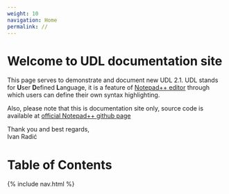 ```yaml
---
weight: 10
navigation: Home
permalink: //
---
```


Welcome to UDL documentation site
=================================

This page serves to demonstrate and document new UDL 2.1.
UDL stands for **U**ser **D**efined **L**anguage, it is a feature of 
[Notepad++ editor](https://notepad-plus-plus.org/) through 
which users can define their own syntax highlighting.

Also, please note that this is documentation site only, source code is available at 
[official Notepad++ github page](https://github.com/notepad-plus-plus/notepad-plus-plus)

Thank you and best regards,    
Ivan Radić

Table of Contents
=================

{% include nav.html %}
